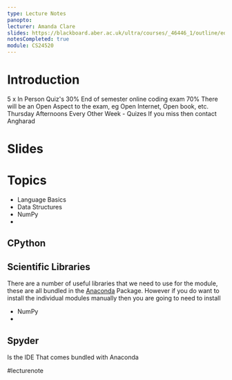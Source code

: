 ```yaml
---
type: Lecture Notes
panopto: 
lecturer: Amanda Clare
slides: https://blackboard.aber.ac.uk/ultra/courses/_46446_1/outline/edit/document/_2678861_1?courseId=_46446_1&view=content
notesCompleted: true
module: CS24520
---
```

# Introduction
5 x In Person Quiz's 30%
End of semester online coding exam 70%
There will be an Open Aspect to the exam, eg Open Internet, Open book, etc.
Thursday Afternoons Every Other Week - Quizes
	If you miss then contact Angharad

# Slides
# Topics
- Language Basics
- Data Structures
- NumPy
- 

## CPython


## Scientific Libraries
There are a number of useful libraries that we need to use for the module, these are all bundled in the [Anaconda]() Package.
However if you do want to install the individual modules manually then you are going to need to install
- NumPy
- 

## Spyder
Is the IDE That comes bundled with Anaconda



#lecturenote
